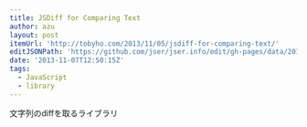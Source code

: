 ```yaml
---
title: JSDiff for Comparing Text
author: azu
layout: post
itemUrl: 'http://tobyho.com/2013/11/05/jsdiff-for-comparing-text/'
editJSONPath: 'https://github.com/jser/jser.info/edit/gh-pages/data/2013/11/index.json'
date: '2013-11-07T12:50:15Z'
tags:
  - JavaScript
  - library
---
```

文字列のdiffを取るライブラリ
